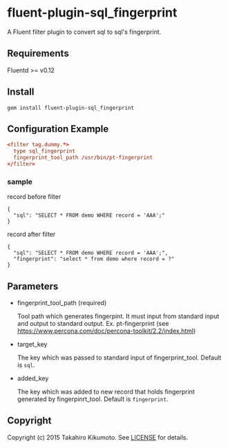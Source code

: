 # fluent-plugin-sql_fingerprint

A Fluent filter plugin to convert sql to sql's fingerprint.

## Requirements

Fluentd >= v0.12

## Install

```shell
gem install fluent-plugin-sql_fingerprint
```

## Configuration Example

```conf
<filter tag.dummy.*>
  type sql_fingerprint
  fingerprint_tool_path /usr/bin/pt-fingerprint
</filter>
```

### sample

record before filter

```
{
  "sql": "SELECT * FROM demo WHERE record = 'AAA';"
}
```

record after filter

```
{
  "sql": "SELECT * FROM demo WHERE record = 'AAA';",
  "fingerprint": "select * from demo where record = ?"
}
```


## Parameters

* fingerprint_tool_path (required)

  Tool path which generates fingerpint. 
  It must input from standard input and output to standard output.
  Ex. pt-fingerprint (see https://www.percona.com/doc/percona-toolkit/2.2/index.html)

* target_key

  The key which was passed to standard input of fingerprint_tool. Default is `sql`.

* added_key

  The key which was added to new record that holds fingerprint generated by fingerpinrt_tool. Default is `fingerprint`.

## Copyright

Copyright (c) 2015 Takahiro Kikumoto. See [LICENSE](LICENSE) for details.
